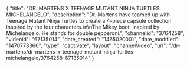 {
    "title": "DR. MARTENS X TEENAGE MUTANT NINJA TURTLES: MICHELANGELO",
    "description": "Dr. Martens have teamed up with Teenage Mutant Ninja Turtles to create a 4-piece capsule collection inspired by the four characters.\n\nThe Mikey boot, inspired by Michelangelo. He stands for double pepperoni.",
    "channelid": "3764258",
    "videoid": "67135014",
    "date_created": "1465020001",
    "date_modified": "1470773366",
    "type": "captivate",
    "layout": "channelVideo",
    "url": "\/dr-martens\/dr-martens-x-teenage-mutant-ninja-turtles-michelangelo\/3764258-67135014"
}